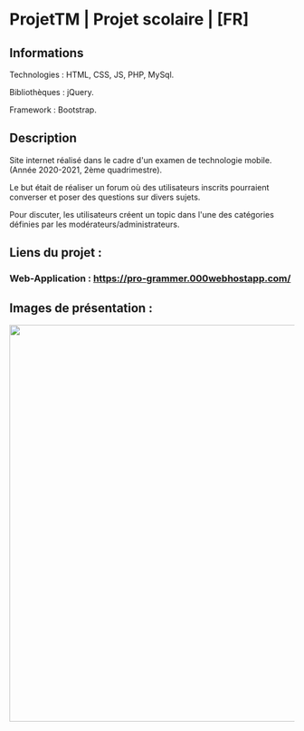 # ProjetTM | Projet scolaire | [FR]

## Informations

Technologies : HTML, CSS, JS, PHP, MySql.

Bibliothèques : jQuery.

Framework : Bootstrap.

## Description

Site internet réalisé dans le cadre d'un examen de technologie mobile. (Année 2020-2021, 2ème quadrimestre).

Le but était de réaliser un forum où des utilisateurs inscrits pourraient converser et poser des questions sur divers sujets.

Pour discuter, les utilisateurs créent un topic dans l'une des catégories définies par les modérateurs/administrateurs.

## Liens du projet :

### Web-Application : https://pro-grammer.000webhostapp.com/

## Images de présentation :



<div>
<img align=top src="https://github.com/damien-auversack/ProjetTM/blob/master/presentation_pictures/picture_01.jpg" width="700px"></div>
